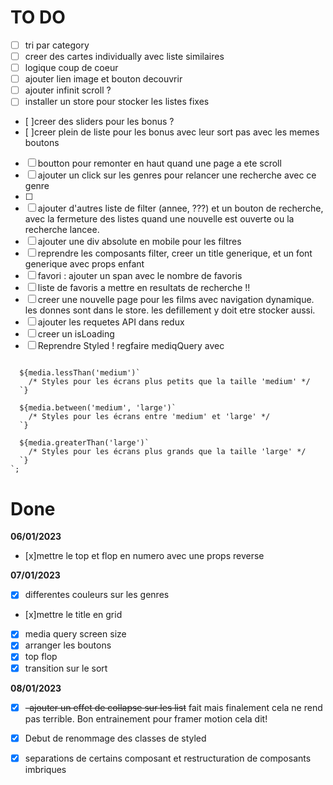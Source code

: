 # TO DO

- [ ] tri par category
- [ ] creer des cartes individually avec liste similaires
- [ ] logique coup de coeur
- [ ] ajouter lien image et bouton decouvrir
- [ ] ajouter infinit scroll ?
- [ ] installer un store pour stocker les listes fixes
- [ ]creer des sliders pour les bonus ?
- [ ]creer plein de liste pour les bonus avec leur sort pas avec les memes boutons
- [ ] boutton pour remonter en haut quand une page a ete scroll
- [ ] ajouter un click sur les genres pour relancer une recherche avec ce genre
- [ ]
- [ ] ajouter d'autres liste de filter (annee, ???) et un bouton de recherche, avec la fermeture des listes quand une nouvelle est ouverte ou la recherche lancee.
- [ ] ajouter une div absolute en mobile pour les filtres
- [ ] reprendre les composants filter, creer un title generique, et un font generique avec props enfant
- [ ] favori : ajouter un span avec le nombre de favoris
- [ ] liste de favoris a mettre en resultats de recherche !!
- [ ] creer une nouvelle page pour les films avec navigation dynamique. les donnes sont dans le store. les defillement y doit etre stocker aussi.
- [ ] ajouter les requetes API dans redux
- [ ] creer un isLoading
- [ ] Reprendre Styled ! regfaire mediqQuery avec

```/* Styles communs à toutes les tailles d'écran */

  ${media.lessThan('medium')`
    /* Styles pour les écrans plus petits que la taille 'medium' */
  `}

  ${media.between('medium', 'large')`
    /* Styles pour les écrans entre 'medium' et 'large' */
  `}

  ${media.greaterThan('large')`
    /* Styles pour les écrans plus grands que la taille 'large' */
  `}
`;
```

# Done

**06/01/2023**

- [x]mettre le top et flop en numero avec une props reverse

**07/01/2023**

- [x] differentes couleurs sur les genres
- [x]mettre le title en grid
- [x] media query screen size
- [x] arranger les boutons
- [x] top flop
- [x] transition sur le sort

**08/01/2023**

- [x] ~~-ajouter un effet de collapse sur les list~~ fait mais finalement cela ne rend pas terrible. Bon entrainement pour framer motion cela dit!

- [x] Debut de renommage des classes de styled
- [x] separations de certains composant et restructuration de composants imbriques
